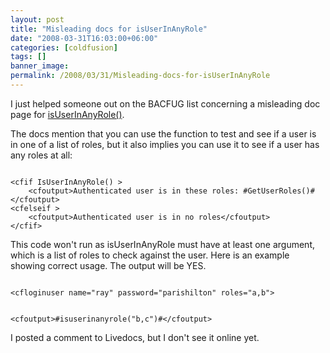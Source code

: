 ```yaml
---
layout: post
title: "Misleading docs for isUserInAnyRole"
date: "2008-03-31T16:03:00+06:00"
categories: [coldfusion]
tags: []
banner_image: 
permalink: /2008/03/31/Misleading-docs-for-isUserInAnyRole
---
```


I just helped someone out on the BACFUG list concerning a misleading doc page for <a href="http://livedocs.adobe.com/coldfusion/8/htmldocs/functions_in-k_34.html">isUserInAnyRole()</a>. 

The docs mention that you can use the function to test and see if a user is in one of a list of roles, but it also implies you can use it to see if a user has any roles at all:

<code>
&lt;cfif IsUserInAnyRole() &gt; 
    &lt;cfoutput&gt;Authenticated user is in these roles: #GetUserRoles()#&lt;/cfoutput&gt; 
&lt;cfelseif &gt; 
    &lt;cfoutput&gt;Authenticated user is in no roles&lt;/cfoutput&gt; 
&lt;/cfif&gt;
</code>

This code won't run as isUserInAnyRole must have at least one argument, which is a list of roles to check against the user. Here is an example showing correct usage. The output will be YES.

<code>
&lt;cfloginuser name="ray" password="parishilton" roles="a,b"&gt;

&lt;cfoutput&gt;#isuserinanyrole("b,c")#&lt;/cfoutput&gt;
</code>

I posted a comment to Livedocs, but I don't see it online yet.